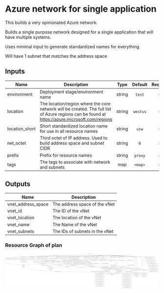 # Azure network for single application

This builds a very opinionated Azure network.

Builds a single purpose network designed for a single application that
will have multiple systems.

Uses minimal input to generate standardized
names for everything.

Will have 1 subnet that matches the address space

<!-- BEGINNING OF PRE-COMMIT-TERRAFORM DOCS HOOK -->

## Inputs

| Name | Description | Type | Default | Required |
|------|-------------|:----:|:-----:|:-----:|
| environment | Deployment stage/environment name | string | `test` | no |
| location | The location/region where the core network will be created. The full list of Azure regions can be found at https://azure.microsoft.com/regions | string | `westus` | no |
| location_short | Short standardized location name for use in all resource names | string | `usw` | no |
| net_octet | Third octet of IP address. Used to build address space and subnet CIDR | string | `0` | no |
| prefix | Prefix for resource names | string | `proxy` | no |
| tags | The tags to associate with network and subnets | map | `<map>` | no |

## Outputs

| Name | Description |
|------|-------------|
| vnet_address_space | The address space of the vNet |
| vnet_id | The ID of the vNet |
| vnet_location | The location of the vNet |
| vnet_name | The Name of the vNet |
| vnet_subnets | The IDs of subnets in the vNet |

<!-- END OF PRE-COMMIT-TERRAFORM DOCS HOOK -->
<!-- BEGINNING OF PRE-COMMIT-TERRAFORM GRAPH HOOK -->

### Resource Graph of plan

![Terraform Graph](resource-plan-graph.png)
<!-- END OF PRE-COMMIT-TERRAFORM GRAPH HOOK -->
